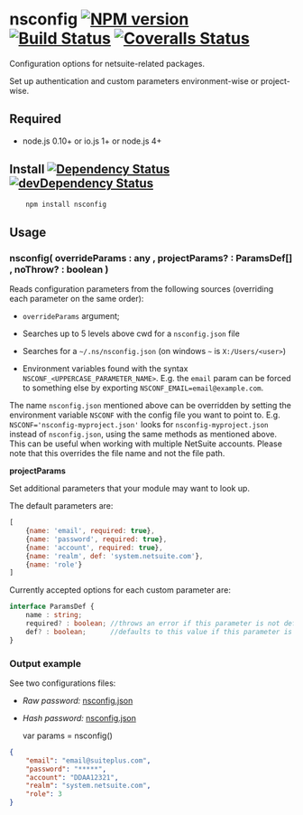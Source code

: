 # nsconfig [![NPM version][npm-image]][npm-url] [![Build Status][travis-image]][travis-url] [![Coveralls Status][coveralls-image]][coveralls-url]

Configuration options for netsuite-related packages.

Set up authentication and custom parameters environment-wise or project-wise.

## Required

 * node.js 0.10+ or io.js 1+ or node.js 4+

## Install [![Dependency Status][david-image]][david-url] [![devDependency Status][david-image-dev]][david-url-dev]
```bash
    npm install nsconfig
```

## Usage

### nsconfig( overrideParams : any , projectParams? : ParamsDef[] , noThrow? : boolean )

Reads configuration parameters from the following sources (overriding each parameter on the same order):

  *  `overrideParams` argument;

  *  Searches up to 5 levels above cwd for a `nsconfig.json` file

  *  Searches for a `~/.ns/nsconfig.json` (on windows `~` is `X:/Users/<user>`)

  *  Environment variables found with the syntax `NSCONF_<UPPERCASE_PARAMETER_NAME>`. E.g. the `email` param can be forced to something else by exporting `NSCONF_EMAIL=email@example.com`.

The name `nsconfig.json` mentioned above can be overridden by setting the environment variable `NSCONF` with the config file you want to point to. E.g. `NSCONF='nsconfig-myproject.json'` looks for `nsconfig-myproject.json` instead of `nsconfig.json`, using the same methods as mentioned above. This can be useful when working with multiple NetSuite accounts. Please note that this overrides the file name and not the file path.

__projectParams__

Set additional parameters that your module may want to look up.

The default parameters are:

```javascript
[
    {name: 'email', required: true},
    {name: 'password', required: true},
    {name: 'account', required: true},
    {name: 'realm', def: 'system.netsuite.com'},
    {name: 'role'}
]
```
Currently accepted options for each custom parameter are:

```typescript
interface ParamsDef {
	name : string;
	required? : boolean; //throws an error if this parameter is not defined
	def? : boolean;      //defaults to this value if this parameter is not defined
}
```

### Output example

See two configurations files:

  * _Raw password:_ [nsconfig.json](./example/nsconfig-simple.json)
  * _Hash password:_ [nsconfig.json](./example/nsconfig-hash.json)

	var params = nsconfig()

```json
{
	"email": "email@suiteplus.com",
	"password": "*****",
	"account": "DDAA12321",
	"realm": "system.netsuite.com",
	"role": 3
}
```

[travis-url]: https://travis-ci.org/suiteplus/nsconfig
[travis-image]: https://img.shields.io/travis/suiteplus/nsconfig.svg

[coveralls-url]: https://coveralls.io/r/suiteplus/nsconfig
[coveralls-image]: http://img.shields.io/coveralls/suiteplus/nsconfig/master.svg

[david-url]: https://david-dm.org/suiteplus/nsconfig
[david-image]: https://david-dm.org/suiteplus/nsconfig.svg

[david-url-dev]: https://david-dm.org/suiteplus/nsconfig#info=devDependencies
[david-image-dev]: https://david-dm.org/suiteplus/nsconfig/dev-status.svg

[npm-url]: https://npmjs.org/package/nsconfig
[npm-image]: http://img.shields.io/npm/v/nsconfig.svg